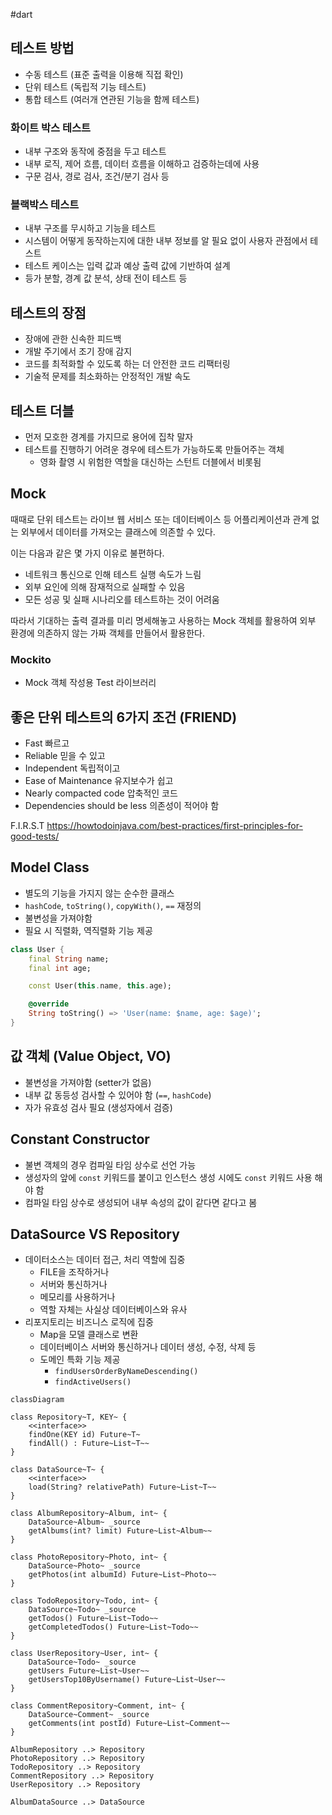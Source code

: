 #dart 


## 테스트 방법
- 수동 테스트 (표준 출력을 이용해 직접 확인)
- 단위 테스트 (독립적 기능 테스트)
- 통합 테스트 (여러개 연관된 기능을 함께 테스트)

### 화이트 박스 테스트
- 내부 구조와 동작에 중점을 두고 테스트
- 내부 로직, 제어 흐름, 데이터 흐름을 이해하고 검증하는데에 사용
- 구문 검사, 경로 검사, 조건/분기 검사 등

### 블랙박스 테스트
- 내부 구조를 무시하고 기능을 테스트
- 시스템이 어떻게 동작하는지에 대한 내부 정보를 알 필요 없이 사용자 관점에서 테스트
- 테스트 케이스는 입력 값과 예상 출력 값에 기반하여 설계
- 등가 분할, 경계 값 분석, 상태 전이 테스트 등

## 테스트의 장점
- 장애에 관한 신속한 피드백
- 개발 주기에서 조기 장애 감지
- 코드를 최적화할 수 있도록 하는 더 안전한 코드 리팩터링
- 기술적 문제를 최소화하는 안정적인 개발 속도

## 테스트 더블
- 먼저 모호한 경계를 가지므로 용어에 집착 말자
- 테스트를 진행하기 어려운 경우에 테스트가 가능하도록 만들어주는 객체
	- 영화 촬영 시 위험한 역할을 대신하는 스턴트 더블에서 비롯됨

## Mock
때때로 단위 테스트는 라이브 웹 서비스 또는 데이터베이스 등 어플리케이션과 관계 없는 외부에서 데이터를 가져오는 클래스에 의존할 수 있다.

이는 다음과 같은 몇 가지 이유로 불편하다.

- 네트워크 통신으로 인해 테스트 실행 속도가 느림
- 외부 요인에 의해 잠재적으로 실패할 수 있음
- 모든 성공 및 실패 시나리오를 테스트하는 것이 어려움

따라서 기대하는 출력 결과를 미리 명세해놓고 사용하는 Mock 객체를 활용하여 외부 환경에 의존하지 않는 가짜 객체를 만들어서 활용한다.

### Mockito
- Mock 객체 작성용 Test 라이브러리

## 좋은 단위 테스트의 6가지 조건 (FRIEND)
- Fast 빠르고
- Reliable 믿을 수 있고
- Independent 독립적이고
- Ease of Maintenance 유지보수가 쉽고
- Nearly compacted code 압축적인 코드
- Dependencies should be less 의존성이 적어야 함

F.I.R.S.T
https://howtodoinjava.com/best-practices/first-principles-for-good-tests/

## Model Class
- 별도의 기능을 가지지 않는 순수한 클래스
- `hashCode`, `toString()`, `copyWith()`, `==` 재정의
- 불변성을 가져야함
- 필요 시 직렬화, 역직렬화 기능 제공

```dart
class User {
	final String name;
	final int age;

	const User(this.name, this.age);

	@override
	String toString() => 'User(name: $name, age: $age)';
}
```

## 값 객체 (Value Object, VO)
- 불변성을 가져야함 (setter가 없음)
- 내부 값 동등성 검사할 수 있어야 함 (`==`, `hashCode`)
- 자가 유효성 검사 필요 (생성자에서 검증)

## Constant Constructor
- 불변 객체의 경우 컴파일 타임 상수로 선언 가능
- 생성자의 앞에 `const` 키워드를 붙이고 인스턴스 생성 시에도 `const` 키워드 사용 해야 함
- 컴파일 타임 상수로 생성되어 내부 속성의 값이 같다면 같다고 봄

## DataSource VS Repository
- 데이터소스는 데이터 접근, 처리 역할에 집중
	- FILE을 조작하거나
	- 서버와 통신하거나
	- 메모리를 사용하거나
	- 역할 자체는 사실상 데이터베이스와 유사
- 리포지토리는 비즈니스 로직에 집중
	- Map을 모델 클래스로 변환
	- 데이터베이스 서버와 통신하거나 데이터 생성, 수정, 삭제 등
	- 도메인 특화 기능 제공 
		- `findUsersOrderByNameDescending()`
		- `findActiveUsers()`


```mermaid
classDiagram

class Repository~T, KEY~ {
	<<interface>>
	findOne(KEY id) Future~T~
	findAll() : Future~List~T~~
}

class DataSource~T~ {
	<<interface>>
	load(String? relativePath) Future~List~T~~
}

class AlbumRepository~Album, int~ {
	DataSource~Album~ _source
	getAlbums(int? limit) Future~List~Album~~
}

class PhotoRepository~Photo, int~ {
	DataSource~Photo~ _source
	getPhotos(int albumId) Future~List~Photo~~
}

class TodoRepository~Todo, int~ {
	DataSource~Todo~ _source
	getTodos() Future~List~Todo~~
	getCompletedTodos() Future~List~Todo~~
}

class UserRepository~User, int~ {
	DataSource~Todo~ _source
	getUsers Future~List~User~~
	getUsersTop10ByUsername() Future~List~User~~
}

class CommentRepository~Comment, int~ {
	DataSource~Comment~ _source
	getComments(int postId) Future~List~Comment~~
}

AlbumRepository ..> Repository
PhotoRepository ..> Repository
TodoRepository ..> Repository
CommentRepository ..> Repository
UserRepository ..> Repository

AlbumDataSource ..> DataSource
```